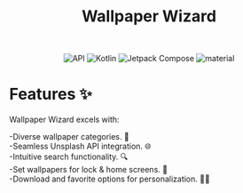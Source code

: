 <h1 align="center">Wallpaper Wizard</h1>
</br>
<p align="center">
  <img alt="API" src="https://img.shields.io/badge/Api%2021+-50f270?logo=android&logoColor=black&style=for-the-badge"/></a>
  <img alt="Kotlin" src="https://img.shields.io/badge/Kotlin-a503fc?logo=kotlin&logoColor=white&style=for-the-badge"/></a>
  <img alt="Jetpack Compose" src="https://img.shields.io/static/v1?style=for-the-badge&message=Jetpack+Compose&color=4285F4&logo=Jetpack+Compose&logoColor=FFFFFF&label="/></a> 
  <img alt="material" src="https://custom-icon-badges.demolab.com/badge/material%20you-lightblue?style=for-the-badge&logoColor=333&logo=material-you"/></a>
  </br>
  </p>

# Features ✨

Wallpaper Wizard excels with:

  -Diverse wallpaper categories. 🎨<br>
  -Seamless Unsplash API integration. 🌐<br>
  -Intuitive search functionality. 🔍<br>
  -Set wallpapers for lock & home screens. 📱<br>
  -Download and favorite options for personalization. 💾🌟<br>


